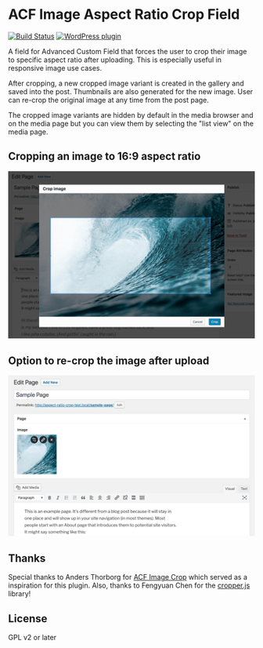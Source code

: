 # ACF Image Aspect Ratio Crop Field

[![Build Status](https://travis-ci.org/joppuyo/acf-image-aspect-ratio-crop.svg?branch=master)](https://travis-ci.org/joppuyo/acf-image-aspect-ratio-crop)
[![WordPress plugin](https://img.shields.io/wordpress/plugin/v/acf-image-aspect-ratio-crop.svg)](https://wordpress.org/plugins/acf-image-aspect-ratio-crop/)

A field for Advanced Custom Field that forces the user to crop their image to specific aspect ratio after uploading. This is especially useful in responsive image use cases.

After cropping, a new cropped image variant is created in the gallery and saved into the post. Thumbnails are also generated for the new image. User can re-crop the original image at any time from the post page.

The cropped image variants are hidden by default in the media browser and on the media page but you can view them by selecting the "list view" on the media page.

## Cropping an image to 16:9 aspect ratio

![Screenshot of cropping an image](assets/images/screenshot-1.png)

## Option to re-crop the image after upload

![Screenshot of the image field](assets/images/screenshot-2.png)

## Thanks

Special thanks to Anders Thorborg for [ACF Image Crop](https://github.com/andersthorborg/ACF-Image-Crop) which served as a inspiration for this plugin. Also, thanks to Fengyuan Chen for the [cropper.js](https://fengyuanchen.github.io/cropperjs/) library!

## License

GPL v2 or later
